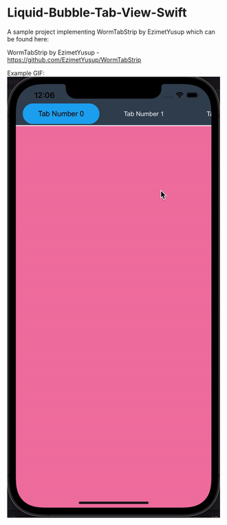 # Liquid-Bubble-Tab-View-Swift
A sample project implementing WormTabStrip by EzimetYusup which can be found here: 

WormTabStrip by EzimetYusup - https://github.com/EzimetYusup/WormTabStrip

Example GIF: 
![](https://github.com/cedanmisquith/Liquid-Bubble-Tab-View-Swift/blob/main/demo.gif)
